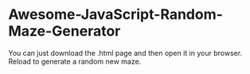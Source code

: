 # Awesome-JavaScript-Random-Maze-Generator
You can just download the .html page and then open it in your browser. Reload to generate a random new maze.
